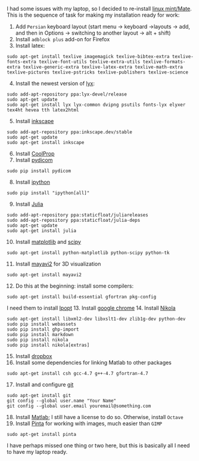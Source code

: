 <!-- 
.. title: All I need after a fresh installation of Linux Mint
.. slug: 2015-05-29-all-i-need-after-a-fresh-installation-of-linux-mint
.. date: 2015-05-29 14:02:11 UTC+02:00
.. tags: Linux Mint, Packages
.. category: Reminder
.. link: 
.. description: 
.. type: text
-->

I had some issues with my laptop, so I decided to re-install [linux mint/Mate](http://www.linuxmint.com/edition.php?id=174). This is the sequence of task for making my installation ready for work:

  1. Add `Persian` keyboard layout (start menu -> keyboard ->layouts -> add, and then in Options -> switching to another layout -> alt + shift)
  2. Install `adblock plus` add-on for Firefox
  3. Install latex:
```
sudo apt-get install texlive imagemagick texlive-bibtex-extra texlive-fonts-extra texlive-font-utils texlive-extra-utils texlive-formats-extra texlive-generic-extra texlive-latex-extra texlive-math-extra texlive-pictures texlive-pstricks texlive-publishers texlive-science
```
  4. Install the newest version of [lyx](http://www.lyx.org/):
```
sudo add-apt-repository ppa:lyx-devel/release
sudo apt-get update
sudo apt-get install lyx lyx-common dvipng psutils fonts-lyx elyxer tex4ht hevea tth latex2html
```
  5. Install [inkscape](https://inkscape.org)
```
sudo add-apt-repository ppa:inkscape.dev/stable
sudo apt-get update
sudo apt-get install inkscape
```
  6. Install [CoolProp](http://www.simulkade.com/posts/Physical%20properties%20in%20Julia:%20CoolProp.html)
  7. Install [pydicom](http://www.pydicom.org/)
```
sudo pip install pydicom
```
  8. Install [ipython](http://ipython.org/install.html)
```
sudo pip install "ipython[all]"
```
  9. Install [Julia](http://julialang.org/downloads/platform.html)
```
sudo add-apt-repository ppa:staticfloat/juliareleases
sudo add-apt-repository ppa:staticfloat/julia-deps
sudo apt-get update
sudo apt-get install julia
```
  10. Install [matplotlib](http://matplotlib.org/) and [scipy](http://www.scipy.org/)
```
sudo apt-get install python-matplotlib python-scipy python-tk
```
  11. Install [mayavi2](http://code.enthought.com/projects/mayavi/) for 3D visualization
```
sudo apt-get install mayavi2
```
  12. Do this at the beginning: install some compilers:
```
sudo apt-get install build-essential gfortran pkg-config
```
I need them to install [Ipopt](https://projects.coin-or.org/Ipopt)
  13. Install [google chrome](https://www.google.com/intl/en/chrome/browser/desktop/)
  14. Install [Nikola](https://getnikola.com/)
```
sudo apt-get install libxml2-dev libxslt1-dev zlib1g-dev python-dev
sudo pip install webassets
sudo pip install ghp-import
sudo pip install markdown
sudo pip install nikola
sudo pip install nikola[extras]
```
  15. Install [dropbox](https://www.dropbox.com/install?os=lnx)
  16. Install some dependencies for linking Matlab to other packages
```
sudo apt-get install csh gcc-4.7 g++-4.7 gfortran-4.7
```
  17. Install and configure [git](http://git-scm.com/book/en/v2/Getting-Started-First-Time-Git-Setup)
```
sudo apt-get install git
git config --global user.name "Your Name"
git config --global user.email youremail@something.com
```
  18. Install [Matlab](http://nl.mathworks.com/products/matlab/); I still have a license to do so. Otherwise, install `Octave`
  19. Install [Pinta](http://en.wikipedia.org/wiki/Pinta_%28software%29) for working with images, much easier than `GIMP`
```
sudo apt-get install pinta
```

I have perhaps missed one thing or two here, but this is basically all I need to have my laptop ready.
